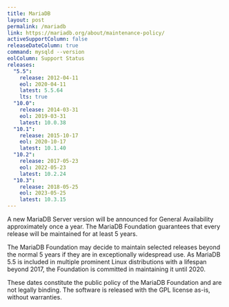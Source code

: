 ```yaml
---
title: MariaDB
layout: post
permalink: /mariadb
link: https://mariadb.org/about/maintenance-policy/
activeSupportColumn: false
releaseDateColumn: true
command: mysqld --version
eolColumn: Support Status
releases:
  "5.5":
    release: 2012-04-11
    eol: 2020-04-11
    latest: 5.5.64
    lts: true
  "10.0":
    release: 2014-03-31
    eol: 2019-03-31
    latest: 10.0.38
  "10.1":
    release: 2015-10-17
    eol: 2020-10-17
    latest: 10.1.40
  "10.2":
    release: 2017-05-23
    eol: 2022-05-23
    latest: 10.2.24
  "10.3":
    release: 2018-05-25
    eol: 2023-05-25
    latest: 10.3.15
---
```


A new MariaDB Server version will be announced for General Availability approximately once a year. The MariaDB Foundation guarantees that every release will be maintained for at least 5 years.

The MariaDB Foundation may decide to maintain selected releases beyond the normal 5 years if they are in exceptionally widespread use. As MariaDB 5.5 is included in multiple prominent Linux distributions with a lifespan beyond 2017, the Foundation is committed in maintaining it until 2020.

These dates constitute the public policy of the MariaDB Foundation and are not legally binding. The software is released with the GPL license as-is, without warranties.
